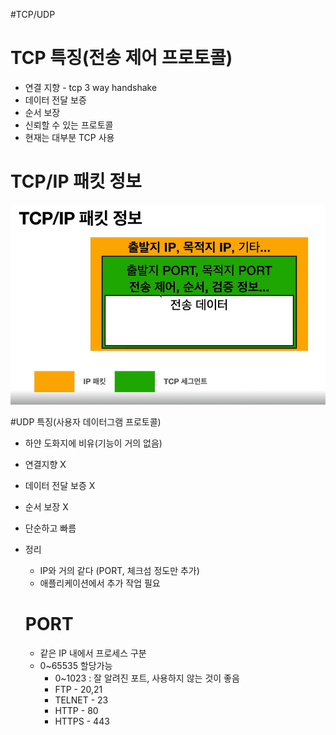 #TCP/UDP

# TCP 특징(전송 제어 프로토콜)
- 연결 지향 - tcp 3 way handshake
- 데이터 전달 보증
- 순서 보장
- 신뢰할 수 있는 프로토콜
- 현재는 대부분 TCP 사용

# TCP/IP 패킷 정보
![](img/tcpSeg.png)


#UDP 특징(사용자 데이터그램 프로토콜)

- 하얀 도화지에 비유(기능이 거의 없음)
- 연결지향 X
- 데이터 전달 보증 X
- 순서 보장 X
- 단순하고 빠름
- 정리
  - IP와 거의 같다 (PORT, 체크섬 정도만 추가)
  - 애플리케이션에서 추가 작업 필요
  
  # PORT
  - 같은 IP 내에서 프로세스 구분
  - 0~65535 할당가능
    - 0~1023 : 잘 알려진 포트, 사용하지 않는 것이 좋음
    - FTP - 20,21
    - TELNET - 23
    - HTTP - 80
    - HTTPS - 443